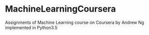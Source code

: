 # MachineLearningCoursera
Assignments of Machine Learning course on Coursera by Andrew Ng implemented in Python3.5
